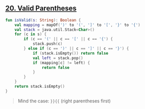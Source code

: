## [20. Valid Parentheses](https://leetcode.com/problems/valid-parentheses/)

```kotlin
fun isValid(s: String): Boolean {
    val mapping = mapOf(')' to '(', ']' to '[', '}' to '{')
    val stack = java.util.Stack<Char>()
    for (c in s) {
        if (c == '(' || c == '[' || c == '{') {
            stack.push(c)
        } else if (c == ')' || c == ']' || c == '}') {
            if (stack.isEmpty()) return false
            val left = stack.pop()
            if (mapping[c] != left) {
                return false
            }
        }
    }
    return stack.isEmpty()
}
```

> Mind the case: `}}{{` (right parentheses first)